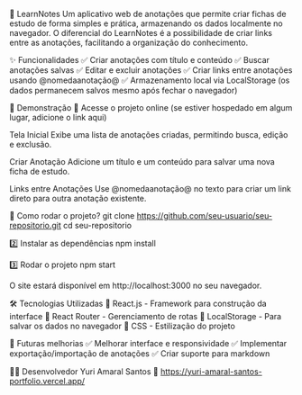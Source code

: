 📖 LearnNotes
Um aplicativo web de anotações que permite criar fichas de estudo de forma simples e prática, armazenando os dados localmente no navegador. O diferencial do LearnNotes é a possibilidade de criar links entre as anotações, facilitando a organização do conhecimento.


✨ Funcionalidades
✅ Criar anotações com título e conteúdo
✅ Buscar anotações salvas
✅ Editar e excluir anotações
✅ Criar links entre anotações usando @nomedaanotação@
✅ Armazenamento local via LocalStorage (os dados permanecem salvos mesmo após fechar o navegador)

📸 Demonstração
🔗 Acesse o projeto online (se estiver hospedado em algum lugar, adicione o link aqui)

Tela Inicial
Exibe uma lista de anotações criadas, permitindo busca, edição e exclusão.

Criar Anotação
Adicione um título e um conteúdo para salvar uma nova ficha de estudo.

Links entre Anotações
Use @nomedaanotação@ no texto para criar um link direto para outra anotação existente.

🚀 Como rodar o projeto?
git clone https://github.com/seu-usuario/seu-repositorio.git
cd seu-repositorio

2️⃣ Instalar as dependências
npm install

3️⃣ Rodar o projeto
npm start

O site estará disponível em http://localhost:3000 no seu navegador.

🛠️ Tecnologias Utilizadas
🔹 React.js - Framework para construção da interface
🔹 React Router - Gerenciamento de rotas
🔹 LocalStorage - Para salvar os dados no navegador
🔹 CSS - Estilização do projeto

📌 Futuras melhorias
✅ Melhorar interface e responsividade
✅ Implementar exportação/importação de anotações
✅ Criar suporte para markdown

🧑‍💻 Desenvolvedor
Yuri Amaral Santos 🚀
https://yuri-amaral-santos-portfolio.vercel.app/
